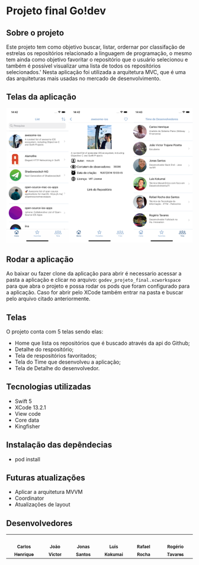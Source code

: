# Projeto final Go!dev

## Sobre o projeto
Este projeto tem como objetivo buscar, listar, ordernar por classifação de estrelas os repositórios relacionado a linguagem de programação, o mesmo tem ainda como objetivo favoritar o repositório que o usuário selecionou e também é possível visualizar uma lista de todos os repositórios selecionados.'
Nesta aplicação foi utilizada a arquitetura MVC, que é uma das arquiteturas mais usadas no mercado de desenvolvimento.

## Telas da aplicação
![imagem_app](.github/imagens_app.png)

## Rodar a aplicação
Ao baixar ou fazer clone da aplicação para abrir é necessario acessar a pasta a aplicação e clicar no arquivo: `godev_projeto_final.xcworkspace` para que abra o projeto e possa rodar os pods que foram configurado para a aplicação. Caso for abrir pelo XCode também entrar na pasta e buscar pelo arquivo citado anteriormente.
## Telas
O projeto conta com 5 telas sendo elas:
* Home que lista os repositórios que é buscado através da api do Github;
* Detalhe do respositório;
* Tela de respositórios favoritados;
* Tela do Time que desenvolveu a aplicação;
* Tela de Detalhe do desenvolvedor.

## Tecnologias utilizadas
* Swift 5
* XCode 13.2.1
* View code
* Core data
* Kingfisher

## Instalação das depêndecias
* pod install

## Futuras atualizações
* Aplicar a arquitetura MVVM
* Coordinator
* Atualizações de layout

## Desenvolvedores

<table>
  <tr>
    <td align="center">
      <a href="https://www.linkedin.com/in/carlos-henrique-pires-dos-santos-23251a122/">
        <img style="border-radius: 50%;" src="https://avatars.githubusercontent.com/u/12513335?v=4" width="100px;" alt=""/><br />
        <sub><b>Carlos Henrique</b></sub>
      </a>
    </td>
    <td align="center">
      <a href="https://www.linkedin.com/in/jvictor-pizetta/">
        <img style="border-radius: 50%;" src="https://avatars.githubusercontent.com/u/78362711?v=4" width="100px;" alt=""/><br />
        <sub><b>João Victor</b></sub>
      </a>
    </td>
        <td align="center">
      <a href="https://www.linkedin.com/in/jonas-william-a882971a4">
        <img style="border-radius: 50%;" src="https://avatars.githubusercontent.com/u/38537648?v=4" width="100px;" alt=""/><br />
        <sub><b>Jonas Santos</b></sub>
      </a>
    </td>
        <td align="center">
      <a href="https://www.linkedin.com/in/luiskokumai/">
        <img style="border-radius: 50%;" src="https://avatars.githubusercontent.com/u/85628972?v=4" width="100px;" alt=""/><br />
        <sub><b>Luis Kokumai</b></sub>
      </a>
    </td>
        <td align="center">
      <a href="https://www.linkedin.com/in/rafael-rocha-dos-santos-7b133410b">
        <img style="border-radius: 50%;" src="https://avatars.githubusercontent.com/u/15871684?v=4" width="100px;" alt=""/><br />
        <sub><b>Rafael Rocha</b></sub>
      </a>
    </td>
    </td>
        <td align="center">
      <a href="https://www.linkedin.com/in/rogertavaress">
        <img style="border-radius: 50%;" src="https://avatars.githubusercontent.com/u/7569937?v=4" width="100px;" alt=""/><br />
        <sub><b>Rogério Tavares</b></sub>
      </a>
    </td>
  </tr>
</table>